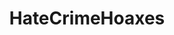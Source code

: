 ---
title: HateCrimeHoaxes
crosslinks:
- etarded
- PussyPass
- sanantonio
- MensRights
- whiterights
- WhiteRights
- Sherri_Papini
- chicago
- Blackout2015
- newhampshire
---
